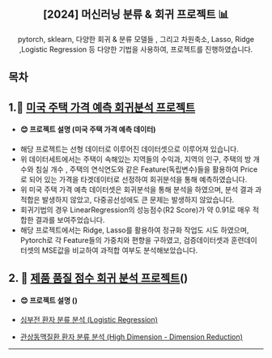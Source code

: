 <div align="center">
<h2>[2024] 머신러닝 분류 & 회귀 프로젝트 📊</h2>
pytorch, sklearn, 다양한 회귀 & 분류 모델들 , 그리고 차원축소, Lasso, Ridge ,Logistic Regression 등 다양한 기법을 사용하여, 프로젝트를 진행하였습니다.
</div>

## 목차
##  1.📌 [미국 주택 가격 예측 회귀분석 프로젝트](https://github.com/dosel70/MachineLearning-Project/wiki/ML-Project-%E2%80%90-USA-House-Price-Predict-(Regression%E2%80%90LinearData))
  - #### 😊 프로젝트 설명 (미국 주택 가격 예측 데이터)
  - 해당 프로젝트는 선형 데이터로 이루어진 데이터셋으로 이루어져 있습니다.
  - 위 데이터세트에서는 주택이 속해있는 지역들의 수익과, 지역의 인구, 주택의 방 개수와 침실 개수 , 주택의 연식연도와 같은 Feature(독립변수)들을 활용하여 Price로 되어 있는 가격을 타겟데이터로 선정하여 회귀분석을 통해 예측하였습니다.
  - 위 미국 주택 가격 예측 데이터셋은 회귀분석을 통해 분석을 하였으며, 분석 결과 과적합은 발생하지 않았고, 다중공선성에도 큰 문제는 발생하지 않았습니다.
  - 회귀기법의 경우 LinearRegression의 성능점수(R2 Score)가 약 0.91로 매우 적합한 결과를 보여주었습니다.
  - 해당 프로젝트에서는 Ridge, Lasso를 활용하여 정규화 작업도 시도 하였으며, Pytorch로 각 Feature들의 가중치와 편향을 구하였고, 검증데이터셋과 훈련데이터셋의 MSE값을 비교하여 과적합 여부도 분석해보았습니다.
  
##  2. 📌 [제품 품질 점수 회귀 분석 프로젝트](#제품-품질-점수-회귀-분석)()
  - #### 😊 프로젝트 설명 ()  
  
  - [심부전 환자 분류 분석 (Logistic Regression)](#심부전-환자-분류-분석 (Logistic Regression))   
  
  - [관상동맥질환 환자 분류 분석 (High Dimension - Dimension Reduction)](#관상동맥질환-환자-분류-분석 (High Dimension - Dimension Reduction))   
---

